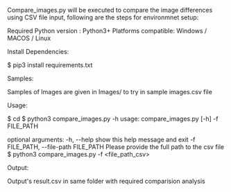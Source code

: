 Compare_images.py will be executed to compare the image differences using CSV file input, following are the steps for environmnet setup:

Required Python version : Python3+
Platforms compatible: Windows / MACOS / Linux

Install Dependencies:

$ pip3 install requirements.txt

Samples:

Samples of Images are given in Images/ to try in sample images.csv file 

Usage:

$ cd <path-to-the-script>
$ python3 compare_images.py -h 
  usage: compare_images.py [-h] -f FILE_PATH

  optional arguments:
    -h, --help            show this help message and exit
    -f FILE_PATH, --file-path FILE_PATH
                        Please provide the full path to the csv file
$ python3 compare_images.py  -f <file_path_csv>

Output:

Output's result.csv in same folder with required comparision analysis





